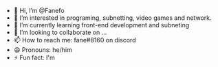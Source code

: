 - 👋 Hi, I’m @Fanefo
- 👀 I’m interested in programing, subnetting, video games and network. 
- 🌱 I’m currently learning front-end development and subneting
- 💞️ I’m looking to collaborate on ...
- 📫 How to reach me: fane#8160 on discord
- 😄 Pronouns: he/him
- ⚡ Fun fact: I'm 
